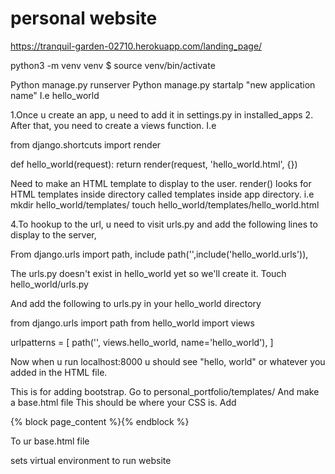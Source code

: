 # personal website
https://tranquil-garden-02710.herokuapp.com/landing_page/

python3 -m venv venv $ source venv/bin/activate

Python manage.py runserver Python manage.py startalp "new application name" I.e hello_world

1.Once u create an app, u need to add it in settings.py in installed_apps 2. After that, you need to create a views function. I.e

from django.shortcuts import render

def hello_world(request): return render(request, 'hello_world.html', {})

Need to make an HTML template to display to the user. render() looks for HTML templates inside directory called templates inside app directory.
i.e mkdir hello_world/templates/ touch hello_world/templates/hello_world.html

4.To hookup to the url, u need to visit urls.py and add the following lines to display to the server,

From django.urls import path, include path('',include('hello_world.urls')),

The urls.py doesn't exist in hello_world yet so we'll create it.
Touch hello_world/urls.py

And add the following to urls.py in your hello_world directory

from django.urls import path from hello_world import views

urlpatterns = [ path('', views.hello_world, name='hello_world'), ]

Now when u run localhost:8000 u should see "hello, world" or whatever you added in the HTML file.

This is for adding bootstrap. Go to personal_portfolio/templates/ And make a base.html file This should be where your CSS is.
Add

{% block page_content %}{% endblock %}

To ur base.html file

sets virtual environment to run website
